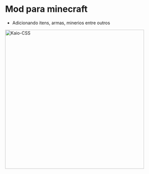 # Mod para minecraft
* Adicionando itens, armas, minerios entre outros

 <img align="center" alt="Kaio-CSS" height="450" src="https://github.com/KaioGabrielSouzaRozini/mine-mod-forge/assets/110106110/3f29df05-c599-4c96-a213-4a79ecf5a390">

